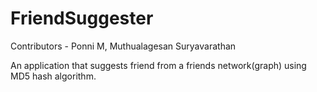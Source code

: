 # FriendSuggester
Contributors - Ponni M, Muthualagesan Suryavarathan

An application that suggests friend from a friends network(graph) using MD5 hash algorithm.
